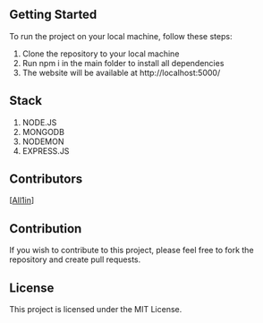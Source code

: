 ## Getting Started

To run the project on your local machine, follow these steps:

1. Clone the repository to your local machine
2. Run npm i in the main folder to install all dependencies
3. The website will be available at http://localhost:5000/

## Stack

1. NODE.JS
2. MONGODB
3. NODEMON
4. EXPRESS.JS

## Contributors

[[All1in](https://github.com/All1in)]

## Contribution

If you wish to contribute to this project, please feel free to fork the repository and create pull requests.

## License

This project is licensed under the MIT License.
